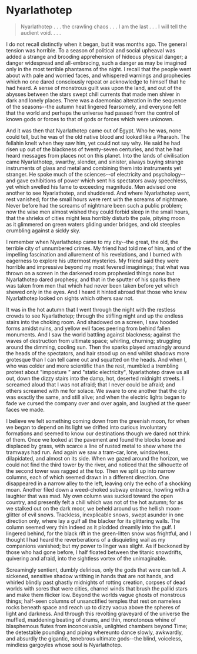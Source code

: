 # Nyarlathotep 

> Nyarlathotep . . . the crawling chaos . . . I am the last . . . I will tell the audient void. . . .

I do not recall distinctly when it began, but it was months ago. The general
tension was horrible. To a season of political and social upheaval was added a strange and brooding
apprehension of hideous physical danger; a danger widespread and all-embracing, such a danger
as may be imagined only in the most terrible phantasms of the night. I recall that the people
went about with pale and worried faces, and whispered warnings and prophecies which no one dared
consciously repeat or acknowledge to himself that he had heard. A sense of monstrous guilt was
upon the land, and out of the abysses between the stars swept chill currents that made men shiver
in dark and lonely places. There was a daemoniac alteration in the sequence of the seasons--the
autumn heat lingered fearsomely, and everyone felt that the world and perhaps the universe had
passed from the control of known gods or forces to that of gods or forces which were unknown.

And it was then that Nyarlathotep came out of Egypt. Who he was, none could
tell, but he was of the old native blood and looked like a Pharaoh. The fellahin knelt when
they saw him, yet could not say why. He said he had risen up out of the blackness of twenty-seven
centuries, and that he had heard messages from places not on this planet. Into the lands of
civilisation came Nyarlathotep, swarthy, slender, and sinister, always buying strange instruments
of glass and metal and combining them into instruments yet stranger. He spoke much of the sciences--of
electricity and psychology--and gave exhibitions of power which sent his spectators away
speechless, yet which swelled his fame to exceeding magnitude. Men advised one another to see
Nyarlathotep, and shuddered. And where Nyarlathotep went, rest vanished; for the small hours
were rent with the screams of nightmare. Never before had the screams of nightmare been such
a public problem; now the wise men almost wished they could forbid sleep in the small hours,
that the shrieks of cities might less horribly disturb the pale, pitying moon as it glimmered
on green waters gliding under bridges, and old steeples crumbling against a sickly sky.

I remember when Nyarlathotep came to my city--the great, the old, the
terrible city of unnumbered crimes. My friend had told me of him, and of the impelling fascination
and allurement of his revelations, and I burned with eagerness to explore his uttermost mysteries.
My friend said they were horrible and impressive beyond my most fevered imaginings; that what
was thrown on a screen in the darkened room prophesied things none but Nyarlathotep dared prophesy,
and that in the sputter of his sparks there was taken from men that which had never been taken
before yet which shewed only in the eyes. And I heard it hinted abroad that those who knew Nyarlathotep
looked on sights which others saw not.

It was in the hot autumn that I went through the night with the restless crowds
to see Nyarlathotep; through the stifling night and up the endless stairs into the choking room.
And shadowed on a screen, I saw hooded forms amidst ruins, and yellow evil faces peering from
behind fallen monuments. And I saw the world battling against blackness; against the waves of
destruction from ultimate space; whirling, churning; struggling around the dimming, cooling
sun. Then the sparks played amazingly around the heads of the spectators, and hair stood up
on end whilst shadows more grotesque than I can tell came out and squatted on the heads. And
when I, who was colder and more scientific than the rest, mumbled a trembling protest about
"imposture " and  "static electricity", Nyarlathotep drave us all out,
down the dizzy stairs into the damp, hot, deserted midnight streets. I screamed aloud that I
was not afraid; that I never could be afraid; and others screamed with me for solace.
We sware to one another that the city was exactly the same, and still alive; and when
the electric lights began to fade we cursed the company over and over again, and laughed at
the queer faces we made.

I believe we felt something coming down from the greenish moon, for when we
began to depend on its light we drifted into curious involuntary formations and seemed to know
our destinations though we dared not think of them. Once we looked at the pavement and found
the blocks loose and displaced by grass, with scarce a line of rusted metal to shew where the
tramways had run. And again we saw a tram-car, lone, windowless, dilapidated, and almost on
its side. When we gazed around the horizon, we could not find the third tower by the river,
and noticed that the silhouette of the second tower was ragged at the top. Then we split up
into narrow columns, each of which seemed drawn in a different direction. One disappeared in
a narrow alley to the left, leaving only the echo of a shocking moan. Another filed down a weed-choked
subway entrance, howling with a laughter that was mad. My own column was sucked toward the open
country, and presently felt a chill which was not of the hot autumn; for as we stalked out on
the dark moor, we beheld around us the hellish moon-glitter of evil snows. Trackless, inexplicable
snows, swept asunder in one direction only, where lay a gulf all the blacker for its glittering
walls. The column seemed very thin indeed as it plodded dreamily into the gulf. I lingered behind,
for the black rift in the green-litten snow was frightful, and I thought I had heard the reverberations
of a disquieting wail as my companions vanished; but my power to linger was slight. As if beckoned
by those who had gone before, I half floated between the titanic snowdrifts, quivering and afraid,
into the sightless vortex of the unimaginable.

Screamingly sentient, dumbly delirious, only the gods that were can tell. A
sickened, sensitive shadow writhing in hands that are not hands, and whirled blindly past ghastly
midnights of rotting creation, corpses of dead worlds with sores that were cities, charnel winds
that brush the pallid stars and make them flicker low. Beyond the worlds vague ghosts of monstrous
things; half-seen columns of unsanctified temples that rest on nameless rocks beneath space
and reach up to dizzy vacua above the spheres of light and darkness. And through this revolting
graveyard of the universe the muffled, maddening beating of drums, and thin, monotonous whine
of blasphemous flutes from inconceivable, unlighted chambers beyond Time; the detestable pounding
and piping whereunto dance slowly, awkwardly, and absurdly the gigantic, tenebrous ultimate
gods--the blind, voiceless, mindless gargoyles whose soul is Nyarlathotep.  


